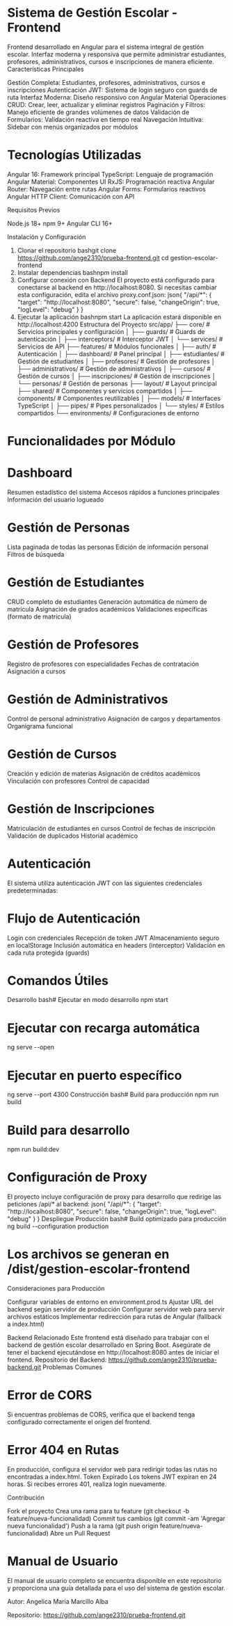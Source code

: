 # Sistema de Gestión Escolar - Frontend

Frontend desarrollado en Angular para el sistema integral de gestión escolar. Interfaz moderna y responsiva que permite administrar estudiantes, profesores, administrativos, cursos e inscripciones de manera eficiente.
Características Principales

Gestión Completa: Estudiantes, profesores, administrativos, cursos e inscripciones
Autenticación JWT: Sistema de login seguro con guards de ruta
Interfaz Moderna: Diseño responsivo con Angular Material
Operaciones CRUD: Crear, leer, actualizar y eliminar registros
Paginación y Filtros: Manejo eficiente de grandes volúmenes de datos
Validación de Formularios: Validación reactiva en tiempo real
Navegación Intuitiva: Sidebar con menús organizados por módulos

# Tecnologías Utilizadas

Angular 16: Framework principal
TypeScript: Lenguaje de programación
Angular Material: Componentes UI
RxJS: Programación reactiva
Angular Router: Navegación entre rutas
Angular Forms: Formularios reactivos
Angular HTTP Client: Comunicación con API

Requisitos Previos

Node.js 18+
npm 9+
Angular CLI 16+

Instalación y Configuración
1. Clonar el repositorio
bashgit clone <https://github.com/ange2310/prueba-frontend.git>
cd gestion-escolar-frontend
2. Instalar dependencias
bashnpm install
3. Configurar conexión con Backend
El proyecto está configurado para conectarse al backend en http://localhost:8080. Si necesitas cambiar esta configuración, edita el archivo proxy.conf.json:
json{
  "/api/*": {
    "target": "http://localhost:8080",
    "secure": false,
    "changeOrigin": true,
    "logLevel": "debug"
  }
}
4. Ejecutar la aplicación
bashnpm start
La aplicación estará disponible en http://localhost:4200
Estructura del Proyecto
src/app/
├── core/                     # Servicios principales y configuración
│   ├── guards/              # Guards de autenticación
│   ├── interceptors/        # Interceptor JWT
│   └── services/            # Servicios de API
├── features/                # Módulos funcionales
│   ├── auth/               # Autenticación
│   ├── dashboard/          # Panel principal
│   ├── estudiantes/        # Gestión de estudiantes
│   ├── profesores/         # Gestión de profesores
│   ├── administrativos/    # Gestión de administrativos
│   ├── cursos/            # Gestión de cursos
│   ├── inscripciones/     # Gestión de inscripciones
│   └── personas/          # Gestión de personas
├── layout/                 # Layout principal
├── shared/                 # Componentes y servicios compartidos
│   ├── components/        # Componentes reutilizables
│   ├── models/           # Interfaces TypeScript
│   ├── pipes/            # Pipes personalizados
│   └── styles/           # Estilos compartidos
└── environments/          # Configuraciones de entorno
# Funcionalidades por Módulo
# Dashboard

Resumen estadístico del sistema
Accesos rápidos a funciones principales
Información del usuario logueado

# Gestión de Personas

Lista paginada de todas las personas
Edición de información personal
Filtros de búsqueda

# Gestión de Estudiantes

CRUD completo de estudiantes
Generación automática de número de matrícula
Asignación de grados académicos
Validaciones específicas (formato de matrícula)

# Gestión de Profesores

Registro de profesores con especialidades
Fechas de contratación
Asignación a cursos

# Gestión de Administrativos

Control de personal administrativo
Asignación de cargos y departamentos
Organigrama funcional

# Gestión de Cursos

Creación y edición de materias
Asignación de créditos académicos
Vinculación con profesores
Control de capacidad

# Gestión de Inscripciones

Matriculación de estudiantes en cursos
Control de fechas de inscripción
Validación de duplicados
Historial académico

# Autenticación
El sistema utiliza autenticación JWT con las siguientes credenciales predeterminadas:

# Flujo de Autenticación

Login con credenciales
Recepción de token JWT
Almacenamiento seguro en localStorage
Inclusión automática en headers (interceptor)
Validación en cada ruta protegida (guards)

# Comandos Útiles
Desarrollo
bash# Ejecutar en modo desarrollo
npm start

# Ejecutar con recarga automática
ng serve --open

# Ejecutar en puerto específico
ng serve --port 4300
Construcción
bash# Build para producción
npm run build

# Build para desarrollo
npm run build:dev

# Configuración de Proxy
El proyecto incluye configuración de proxy para desarrollo que redirige las peticiones /api/* al backend:
json{
  "/api/*": {
    "target": "http://localhost:8080",
    "secure": false,
    "changeOrigin": true,
    "logLevel": "debug"
  }
}
Despliegue
Producción
bash# Build optimizado para producción
ng build --configuration production

# Los archivos se generan en /dist/gestion-escolar-frontend
Consideraciones para Producción

Configurar variables de entorno en environment.prod.ts
Ajustar URL del backend según servidor de producción
Configurar servidor web para servir archivos estáticos
Implementar redirección para rutas de Angular (fallback a index.html)

Backend Relacionado
Este frontend está diseñado para trabajar con el backend de gestión escolar desarrollado en Spring Boot. Asegúrate de tener el backend ejecutándose en http://localhost:8080 antes de iniciar el frontend.
Repositorio del Backend: https://github.com/ange2310/prueba-backend.git
Problemas Comunes
# Error de CORS
Si encuentras problemas de CORS, verifica que el backend tenga configurado correctamente el origen del frontend.
# Error 404 en Rutas
En producción, configura el servidor web para redirigir todas las rutas no encontradas a index.html.
Token Expirado
Los tokens JWT expiran en 24 horas. Si recibes errores 401, realiza login nuevamente.

Contribución

Fork el proyecto
Crea una rama para tu feature (git checkout -b feature/nueva-funcionalidad)
Commit tus cambios (git commit -am 'Agregar nueva funcionalidad')
Push a la rama (git push origin feature/nueva-funcionalidad)
Abre un Pull Request

# Manual de Usuario

El manual de usuario completo se encuentra disponible en este repositorio y proporciona una guía detallada para el uso del sistema de gestión escolar.


Autor: Angelica Maria Marcillo Alba

Repositorio: https://github.com/ange2310/prueba-frontend.git